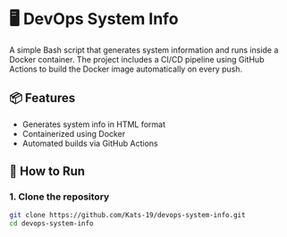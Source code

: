 # 🖥️ DevOps System Info

A simple Bash script that generates system information and runs inside a Docker container. The project includes a CI/CD pipeline using GitHub Actions to build the Docker image automatically on every push.

## 📦 Features
- Generates system info in HTML format
- Containerized using Docker
- Automated builds via GitHub Actions

## 🚀 How to Run

### 1. Clone the repository
```bash
git clone https://github.com/Kats-19/devops-system-info.git
cd devops-system-info
